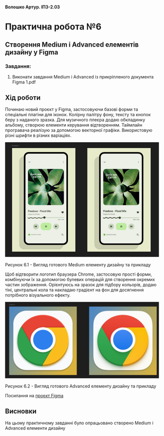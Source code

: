 #### Волошко Артур. ІПЗ-2.03
# Практична робота №6
## Створення Medium i Advanced елементів дизайну у Figma
### Завдання:
1. Виконати завдання Medium i Advanced із прикріпленого документа Figma 1.pdf

## Хід роботи

Починаю новий проєкт у Figma, застосовуючи базові форми та спеціальні плагіни для іконок. Колірну палітру фону, тексту та кнопок беру з наданого зразка. Для музичного плеєра додаю обкладинку альбому, створюю елементи керування відтворенням. Таймлайн програвача реалізую за допомогою векторної графіки. Використовую різні шрифти в різних варіаціях.

![Image alt](https://github.com/johuirmbegytm/DtaI/blob/main/workshop_6/images/1.png)

Рисунок 6.1 - Вигляд готового Medium елементу дизайну та прикладу

Щоб відтворити логотип браузера Chrome, застосовую прості форми, комбінуючи їх за допомогою булевих операцій для створення окремих частин зображення. Орієнтуюсь на зразок для підбору кольорів, додаю тіні, центральні кола та накладаю градієнт на фон для досягнення потрібного візуального ефекту.

![Image alt](https://github.com/johuirmbegytm/DtaI/blob/main/workshop_6/images/Screenshot_2.png)

Рисунок 6.2 - Вигляд готового Advanced елементу дизайну та прикладу

Посилання на [проєкт Figma](https://www.figma.com/design/SDs5d60uBQVDfOlGfyO8j1/Untitled?node-id=0-1&t=HNjewyD6Zh7qLOos-1)

## Висновки

На цьому практичному завданні було опрацьовано створено Medium і Advanced елементи дизайну




